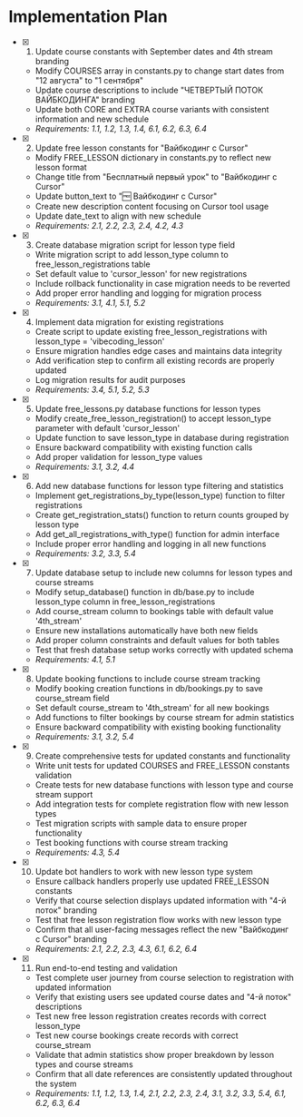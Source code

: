 # Implementation Plan

- [x] 1. Update course constants with September dates and 4th stream branding
  - Modify COURSES array in constants.py to change start dates from "12 августа" to "1 сентября"
  - Update course descriptions to include "ЧЕТВЕРТЫЙ ПОТОК ВАЙБКОДИНГА" branding
  - Update both CORE and EXTRA course variants with consistent information and new schedule
  - _Requirements: 1.1, 1.2, 1.3, 1.4, 6.1, 6.2, 6.3, 6.4_

- [x] 2. Update free lesson constants for "Вайбкодинг с Cursor"
  - Modify FREE_LESSON dictionary in constants.py to reflect new lesson format
  - Change title from "Бесплатный первый урок" to "Вайбкодинг с Cursor"
  - Update button_text to "🆓 Вайбкодинг с Cursor"
  - Create new description content focusing on Cursor tool usage
  - Update date_text to align with new schedule
  - _Requirements: 2.1, 2.2, 2.3, 2.4, 4.2, 4.3_

- [x] 3. Create database migration script for lesson type field
  - Write migration script to add lesson_type column to free_lesson_registrations table
  - Set default value to 'cursor_lesson' for new registrations
  - Include rollback functionality in case migration needs to be reverted
  - Add proper error handling and logging for migration process
  - _Requirements: 3.1, 4.1, 5.1, 5.2_

- [x] 4. Implement data migration for existing registrations
  - Create script to update existing free_lesson_registrations with lesson_type = 'vibecoding_lesson'
  - Ensure migration handles edge cases and maintains data integrity
  - Add verification step to confirm all existing records are properly updated
  - Log migration results for audit purposes
  - _Requirements: 3.4, 5.1, 5.2, 5.3_

- [x] 5. Update free_lessons.py database functions for lesson types
  - Modify create_free_lesson_registration() to accept lesson_type parameter with default 'cursor_lesson'
  - Update function to save lesson_type in database during registration
  - Ensure backward compatibility with existing function calls
  - Add proper validation for lesson_type values
  - _Requirements: 3.1, 3.2, 4.4_

- [x] 6. Add new database functions for lesson type filtering and statistics
  - Implement get_registrations_by_type(lesson_type) function to filter registrations
  - Create get_registration_stats() function to return counts grouped by lesson type
  - Add get_all_registrations_with_type() function for admin interface
  - Include proper error handling and logging in all new functions
  - _Requirements: 3.2, 3.3, 5.4_

- [x] 7. Update database setup to include new columns for lesson types and course streams
  - Modify setup_database() function in db/base.py to include lesson_type column in free_lesson_registrations
  - Add course_stream column to bookings table with default value '4th_stream'
  - Ensure new installations automatically have both new fields
  - Add proper column constraints and default values for both tables
  - Test that fresh database setup works correctly with updated schema
  - _Requirements: 4.1, 5.1_

- [x] 8. Update booking functions to include course stream tracking
  - Modify booking creation functions in db/bookings.py to save course_stream field
  - Set default course_stream to '4th_stream' for all new bookings
  - Add functions to filter bookings by course stream for admin statistics
  - Ensure backward compatibility with existing booking functionality
  - _Requirements: 3.1, 3.2, 5.4_

- [x] 9. Create comprehensive tests for updated constants and functionality
  - Write unit tests for updated COURSES and FREE_LESSON constants validation
  - Create tests for new database functions with lesson type and course stream support
  - Add integration tests for complete registration flow with new lesson types
  - Test migration scripts with sample data to ensure proper functionality
  - Test booking functions with course stream tracking
  - _Requirements: 4.3, 5.4_

- [x] 10. Update bot handlers to work with new lesson type system
  - Ensure callback handlers properly use updated FREE_LESSON constants
  - Verify that course selection displays updated information with "4-й поток" branding
  - Test that free lesson registration flow works with new lesson type
  - Confirm that all user-facing messages reflect the new "Вайбкодинг с Cursor" branding
  - _Requirements: 2.1, 2.2, 2.3, 4.3, 6.1, 6.2, 6.4_

- [x] 11. Run end-to-end testing and validation
  - Test complete user journey from course selection to registration with updated information
  - Verify that existing users see updated course dates and "4-й поток" descriptions
  - Test new free lesson registration creates records with correct lesson_type
  - Test new course bookings create records with correct course_stream
  - Validate that admin statistics show proper breakdown by lesson types and course streams
  - Confirm that all date references are consistently updated throughout the system
  - _Requirements: 1.1, 1.2, 1.3, 1.4, 2.1, 2.2, 2.3, 2.4, 3.1, 3.2, 3.3, 5.4, 6.1, 6.2, 6.3, 6.4_